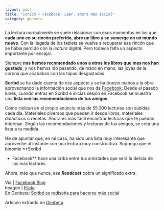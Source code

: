 ```yaml
---
layout: post
title: "Scribd + Facebook: Leer, ahora más social"
category: genbeta
---
```




La lectura normalmente se suele relacionar con esos momentos en los que,
**cada uno en su rincón preferido, abre un libro y se sumerge en un mundo
nuevo**. Con la llegada de los tablets se vuelve a recuperar ese rincón que se
habia perdido con la _lectura digital_. Pero todavía falta un aspecto
importante por encajar.

Siempre **nos hemos recomendado unos a otros los libros que mas nos han
gustado**, y nos hemos ido pasando, de mano en mano, las joyas de la corona
que acababan con las tapas desgastadas.

**Scribd** se ha dado cuenta de ese aspecto y se ha puesto manos a la obra aprovechando la información social que nos da [Facebook](http://www.genbeta.com/productos/aplicaciones-sociales/facebook). Desde el pasado lunes, cuando entras en Scribd e inicias sesión en Facebook se muestra una **lista con las recomendaciones de tus amigos**.  
  
Como indican en el propio anuncio más de 55.000 lecturas son subidas cada día.
Materiales diversos que pueden ir desde libros, materiales didácticos o
recetas. Ahora es mas fácil encontrar lecturas que te puedan interesar. Según
las recomendaciones y lecturas de tus amigos, se crea una lista a tu medida.

He de apuntar que, en mi caso, ha sido una lista muy interesante que aproveché
al instante con una lectura muy constructiva. Supongo que el binomio **Scribd
+ Facebook** hace una criba entre tus amistades que será la delicia de los mas
lectores.

Ahora, más que nunca, ese _**Readcast**_ cobra un significado extra.

Vía | [Facebook Blog](http://blog.facebook.com/blog.php?post=430451447130)  
Imagen | [Flickr](http://www.flickr.com/photos/moriza/96724309/)  
En Genbeta: [Scribd se rediseña para hacerse más
social](http://techcrunch.com/2010/09/13/scribd-redesign/)

Artículo extraído de [Genbeta](http://www.genbeta.com).